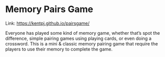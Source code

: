 # Memory Pairs Game

Link: https://kentpj.github.io/pairsgame/

Everyone has played some kind of memory game, whether that’s spot the difference, simple pairing games using playing cards, or even doing a crossword.
This is a mini & classic memory pairing game that require the players to use their memory to complete the game.
